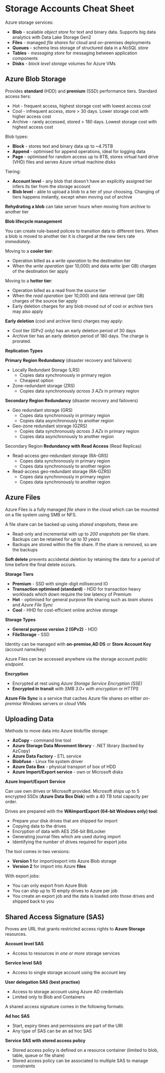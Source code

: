 # Storage Accounts Cheat Sheet

Azure storage services:

- **Blob** - scalable *object store* for text and binary data.  Supports big data analytics with Data Lake Storage Gen2
- **Files** - managed *file shares* for cloud and on-premises deployments
- **Queues** - schema less storage of structured data in a *NoSQL store*
- **Tables** - *messaging store* for messaging between application components 
- **Disks** - *block level storage* volumes for Azure VMs

## Azure Blob Storage 

Provides **standard** (HDD) and **premium** (SSD) performance tiers.  Standard access tiers:

- Hot - frequent access, highest storage cost with lowest access cost
- Cool - infrequent access, store > 30 days.  Lower storage cost with higher access cost
- Archive - rarely accessed, stored > 180 days. Lowest storage cost with highest access cost

Blob types:

- **Block** - stores text and binary data up to ~4.75TB
- **Append** - optimised for append operations, ideal for logging data
- **Page** -  optimised for random access up to 8TB, stores virtual hard drive (VHD) files and serves Azure virtual machine disks

Tiering:

- **Account level** - any blob that doesn't have an explicitly assigned tier infers its tier from the storage account
- **Blob level** - able to upload a blob to a tier of your choosing.  Changing of tiers happens instantly, except when moving out of archive

**Rehydrating a blob** can take server hours when moving from archive to another tier

**Blob lifecycle management**

You can create rule-based polices to transition data to different tiers.  When a blob is moved to another tier it is charged at the new tiers rate *immediately*. 

Moving to a **cooler tier**:

- Operation billed as a *write operation* to the destination tier
- When the *write operation* (per 10,000) and data write (per GB) charges of the destination tier apply

Moving to a **hotter tier**:

- Operation billed as a read from the source tier
- When the *read operation* (per 10,000) and data retrieval (per GB) charges of the source tier apply
- Early deletion charges for any blob moved out of cool or archive tiers may also apply

**Early deletion** (cool and archive tiers) charges may apply:

- Cool tier (GPv2 only) has an early deletion period of 30 days
- Archive tier has an early deletion period of 180 days.  The charge is prorated.

**Replication Types**

**Primary Region Redundancy** (disaster recovery and failovers)

- Locally Redundant Storage (LRS)
  - Copies data synchronously in primary region
  - Cheapest option
- Zone-redundant storage (ZRS)
  - Copies data synchronously *across 3 AZs* in primary region

**Secondary Region Redundancy** (disaster recovery and failovers)

- Geo redundant storage (GRS)
  - Copes data synchronously in primary region
  - Copies data asynchronously to another region
- Geo-zone redundant storage (GZRS)
  - Copies data synchronously *across 3 AZs* in primary region
  - Copies data asynchronously to another region

Secondary Region **Redundancy with Read Access** (Read Replicas)

- Read-access geo-redundant storage (RA-GRS)
  - Copes data synchronously in primary region
  - Copes data synchronously to another region
- Read-access geo-redundant storage (RA-GZRS)
  - Copes data synchronously in primary region
  - Copes data synchronously to another region

## Azure Files

Azure Files is a fully managed *file share* in the cloud which can be mounted on a file system using SMB or NFS.

A file share can be backed up using *shared snapshots*, these are:

- Read-only and incremental with up to *200 snapshots* per file share.  Backups can be retained for *up to 10 years*
- Backups are stored within the file share.  If the share is removed, so are the backups

**Soft delete** prevents accidental deletion by retaining the data for a period of time before the final delete occurs.

**Storage Tiers**

- **Premium** - SSD with single-digit millisecond IO
- **Transaction optimised (standard)** - HDD for transaction heavy workloads which down require the low latency of Premium
- **Hot** - optimised for general purpose file sharing such as *team shares* and *Azure File Sync*
- **Cool** - HHD for cost-efficient online archive storage

**Storage Types**

- **General purpose version 2 (GPv2)** - HDD
- **FileStorage** - SSD

Identity can be managed with **on-premise**,**AD DS** or **Store Account Key** (account name/key)

Azure Files can be accessed anywhere via the storage account *public endpoint*.  

**Encryption**

- Encrypted at rest using *Azure Storage Service Encryption (SSE)*
- **Encrypted in transit** with *SMB 3.0+ with encryption* or *HTTPS*

**Azure File Sync** is a service that caches Azure file shares on either *on-premise* Windows servers or *cloud* VMs

## **Uploading Data**

Methods to move data into Azure blob/file storage:

- **AzCopy** - command line tool
- **Azure Storage Data Movement library** - .NET library (backed by AzCopy)
- **Azure Data Factory** - ETL service
- **Blobfuse** - Linux file system driver
- **Azure Data Box** - physical transport of box of HDD
- **Azure Import/Export service** -  own or Microsoft disks

**Azure Import/Export Service**

Can use own drives or Microsoft provided.  Microsoft ships up to 5 encrypted SSDs (**Azure Data Box Disk**) with a 40 TB total capacity per order.

Drives are prepared with the **WAImportExport (64-bit Windows only) tool**:

- Prepare your disk drives that are shipped for import
- Copying data to the drives
- Encryption of data with AES 256-bit BitLocker
- Generating journal files which are used during import
- Identifying the number of drives required for export jobs

The tool comes in two versions:

- **Version 1** for import/export into Azure Blob storage
- **Version 2** for import into Azure **files**

With export jobs:

- You can only export from Azure Blob
- You can ship up to 10 empty drives to Azure per job
- You create an export job and the data is loaded onto those drives and shipped back to you

## Shared Access Signature (SAS)

Proves are URL that grants restricted access rights to **Azure Storage** resources.

**Account level SAS**

- Access to resources in *one or more* storage services

**Service level SAS**

- Access to single storage account using the account key

**User delegation SAS (best practise)**

- Access to storage account using Azure AD credentials
- Limited only to Blob and Containers

A shared access signature comes in the following formats:

**Ad hoc SAS**

- Start, expiry times and permissions are part of the URI
- Any type of SAS can be an ad hoc SAS

**Service SAS with stored access policy**

- Stored access policy is defined on a resource container (limited to blob, table, queue or file share)
- Stored access policy can be associated to multiple SAS to manage constraints